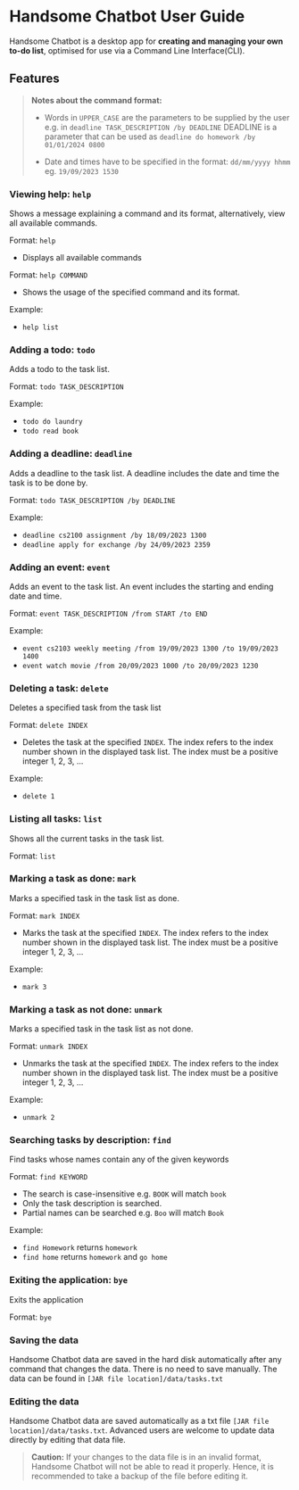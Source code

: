 # Handsome Chatbot User Guide

Handsome Chatbot is a desktop app for **creating and managing your own to-do list**, 
optimised for use via a Command Line Interface(CLI).

## Features 

> **Notes about the command format:**
> 
> - Words in `UPPER_CASE` are the parameters to be supplied by the user e.g. in `deadline TASK_DESCRIPTION /by DEADLINE`
> DEADLINE is a parameter that can be used as `deadline do homework /by 01/01/2024 0800`
> 
> 
> - Date and times have to be specified in the format: `dd/mm/yyyy hhmm` eg. `19/09/2023 1530`

### Viewing help: `help`
Shows a message explaining a command and its format, alternatively, view all available commands.

Format: `help`

- Displays all available commands

Format: `help COMMAND`

- Shows the usage of the specified command and its format.

Example: 

- `help list`

### Adding a todo: `todo`

Adds a todo to the task list.

Format: `todo TASK_DESCRIPTION`

Example:
- `todo do laundry`
- `todo read book`

### Adding a deadline: `deadline`

Adds a deadline to the task list. A deadline includes the date and time the task is to be done by.

Format: `todo TASK_DESCRIPTION /by DEADLINE`

Example:
- `deadline cs2100 assignment /by 18/09/2023 1300`
- `deadline apply for exchange /by 24/09/2023 2359`

### Adding an event: `event`

Adds an event to the task list. An event includes the starting and ending date and time.

Format: `event TASK_DESCRIPTION /from START /to END`

Example:
- `event cs2103 weekly meeting /from 19/09/2023 1300 /to 19/09/2023 1400`
- `event watch movie /from 20/09/2023 1000 /to 20/09/2023 1230`

### Deleting a task: `delete`

Deletes a specified task from the task list

Format: `delete INDEX`

- Deletes the task at the specified `INDEX`. The index refers to the index number shown in the displayed task list.
  The index must be a positive integer 1, 2, 3, ...

Example:
- `delete 1`

### Listing all tasks: `list`

Shows all the current tasks in the task list.

Format: `list`

### Marking a task as done: `mark`

Marks a specified task in the task list as done.

Format: `mark INDEX`

- Marks the task at the specified `INDEX`. The index refers to the index number shown in the displayed task list.
The index must be a positive integer 1, 2, 3, ...

Example:
- `mark 3`

### Marking a task as not done: `unmark`

Marks a specified task in the task list as not done.

Format: `unmark INDEX`

- Unmarks the task at the specified `INDEX`. The index refers to the index number shown in the displayed task list.
  The index must be a positive integer 1, 2, 3, ...

Example:
- `unmark 2`

### Searching tasks by description: `find`

Find tasks whose names contain any of the given keywords

Format: `find KEYWORD`

- The search is case-insensitive e.g. `BOOK` will match `book`
- Only the task description is searched.
- Partial names can be searched e.g. `Boo` will match `Book`

Example:
- `find Homework` returns `homework`
- `find home` returns `homework` and `go home`

### Exiting the application: `bye`

Exits the application

Format: `bye`

### Saving the data

Handsome Chatbot data are saved in the hard disk automatically after any command that changes the data. 
There is no need to save manually. The data can be found in `[JAR file location]/data/tasks.txt`

### Editing the data

Handsome Chatbot data are saved automatically as a txt file `[JAR file location]/data/tasks.txt`.
Advanced users are welcome to update data directly by editing that data file.

> **Caution:** If your changes to the data file is in an invalid format, Handsome Chatbot will not be
> able to read it properly. Hence, it is recommended to take a backup of the file before editing it.

